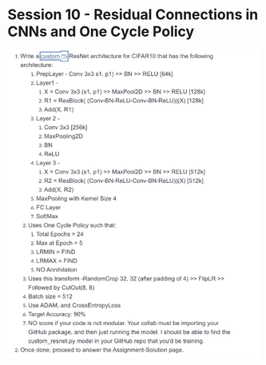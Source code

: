 # Session 10 - Residual Connections in CNNs and One Cycle Policy

![img](https://github.com/aakashvardhan/ERA-Program/blob/master/S10%20-%20Assignment/Screenshot%202023-07-11%20at%2010.12.57%20PM.png)
